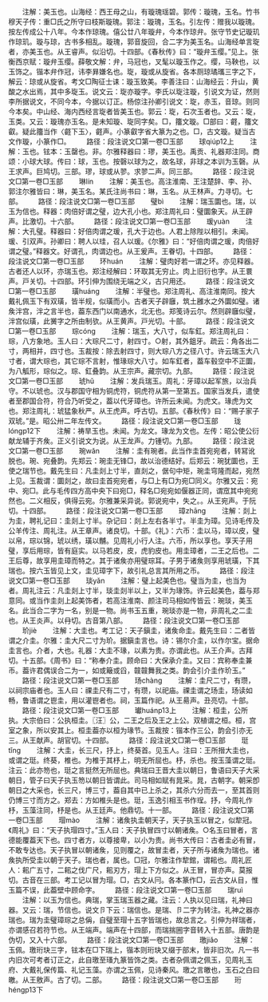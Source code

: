 <!-- { "loadSidebar": true } -->
　　注解：美玉也。山海经：西王母之山，有璇瑰瑶碧。郭传：璇瑰，玉名。竹书穆天子传：重□氏之所守曰枝斯璇瑰。郭注：璇瑰，玉名。引左传：赠我以璇瑰。按左传成公十八年。今本作琼瑰。僖公廿八年璇弁，今本作琼弁。张守节史记璇玑作琼玑。璇与琼，古书多相乱。璇瑰，郭音旋回，合二字为美玉名。山海经单言琁者，亦美玉也。从王睿声。似沿切。十四部。《春秋传》曰：“璇弁玉缨。”见上。张衡西京赋：璇弁玉缨。薛敬文解：弁，马冠也，叉髦以璇玉作之。缨，马鞅也，以玉饰之。锴本弁作冠，讳李昪嫌名也。琁，璇或从旋省。各本厕琼璚瓗三字之下，解云：琼或从旋省。考文□陶征士诔：璇玉致美。李善注曰：山海经云：升山，黄酸之水出焉，其中多琁玉。说文云：琁亦璇字。李氏以琁注璇，引说文为证，然则李所据说文，不同今本，今据以订正。杨倞注孙卿引说文：琁，赤玉，音琼。则同今本矣。中山经、海内西经言琁者皆美玉也。郭云：琁，石次玉者也。又云：琁，玉类。又云：璇瑰亦玉名。是未知璇、琁同字矣。□，籒文璇。□部曰：壡，籒文叡。疑此籒当作〈壡下玉〉，壡声。小篆叡字省大篆为之也。□，古文璇。疑当古文作璇，小篆作□。
　　路径：段注说文□第一卷□玉部
　　球qiúp12上
　　注解：玉也。铉本：玉罄也。非。尔雅释器曰：璆，美玉也。禹贡、礼器郑注同。商颂：小球大球。传曰：球，玉也。按磬以球为之，故名球，非球之本训为玉磬。从王求声。巨鸠切。三部。璆，球或从翏。求翏二声。同三部。
　　路径：段注说文□第一卷□玉部
　　琳lín
　　注解：美玉也。高注淮南、王注楚辞、李、孙、郭注尔雅皆曰：琳，美玉名。某氏注尚书曰：琳，玉名。从王林声。力寻切。七部。
　　路径：段注说文□第一卷□玉部
　　璧bì
　　注解：瑞玉圜也。瑞，以玉为信也。释器：肉倍好谓之璧，边大孔小也。郑注周礼曰：璧圜象天。从王辟声。比激切。十六部。
　　路径：段注说文□第一卷□玉部
　　瑗yuàn
　　注解：大孔璧。释器曰：好倍肉谓之瑗，孔大于边也。人君上除陛以相引。未闻。瑗、引双声。孙卿曰：聘人以珪，召人以瑗。《尔雅》曰：“好倍肉谓之瑗，肉倍好谓之璧。”释器文。好谓孔，肉谓边也。从王爰声。王眷切。十四部。
　　路径：段注说文□第一卷□玉部
　　环huán
　　注解：璧肉好若一谓之环。亦见释器。古者还人以环，亦瑞玉也。郑注经解曰：环取其无穷止。肉上旧衍也字。从王睘声。戸关切。十四部。环引伸为围绕无端之义，古只用还。
　　路径：段注说文□第一卷□玉部
　　璜huáng
　　注解：半璧也。郑注周礼、高注淮南同。按大戴礼佩玉下有双璜，皆半规，似璜而小。古者天子辟廱，筑土雝水之外圜如璧。诸矦泮宫，泮之言半也，葢东西门以南通水，北无也。郑笺诗云尔。然则辟廱似璧，泮宫似璜，此黉字之所由制欤。从王黄声。戸光切。十部。
　　路径：段注说文□第一卷□玉部
　　琮cóng
　　注解：瑞玉，大八寸，似车釭。郑注周礼曰：琮，八方象地。玉人曰：大琮尺二寸，射四寸。○射，其外鉏牙。疏云：角各出二寸，两相并，四寸也。玉裁按：除去射四寸，则大琮八方之径八寸。许云瑞玉大八寸者，谓大琮也，其它琮不言射，惟瑑琮大八寸。如车釭者，葢车毂空中不正圜，为八觚形，琮似之。琮、釭叠韵。从王宗声。藏宗切。九部。
　　路径：段注说文□第一卷□玉部
　　琥hǔ
　　注解：发兵瑞玉。周礼：牙璋以起军旅，以治兵守。不以琥也。汉与郡国守相为铜虎符，铜虎符从第一至第五。国家当发兵，遣使者至郡国合符，符合乃听受之，葢以代牙璋也。许所云未闻。为虎文。瑑虎为文也。郑注周礼：琥猛象秋严。从王虎声。呼古切。五部。《春秋传》曰：“赐子家子双琥。”是。昭公卅二年左传文。
　　路径：段注说文□第一卷□玉部
　　珑lóngp12下
　　注解：祷旱玉也。未闻。为龙文。瑑龙为文也。左传：昭公使公衍献龙辅于齐矦。正义引说文为说。从王龙声。力锺切。九部。
　　路径：段注说文□第一卷□玉部
　　琬wǎn
　　注解：圭有琬者。此当作圭首宛宛者，转冩讹脱也。琬、宛叠韵。先郑云：琬圭无锋□，故以治德结好。后郑云：琬犹圜也，王使之瑞节也。戴先生曰：凡圭剡上寸半，直剡之，倨句中矩，琬圭穹隆而起，宛然上见。玉裁谓：圜剡之，故曰圭首宛宛者，与□上有□为宛□同义。尔雅又云：宛中、宛□。此与毛传四方高中央下曰宛□，释名□宛宛如偃器正同，谓窊其中宛宛然也。二义相反，俱得云宛。尔雅兼采异说。郭说宛中，失之。。从王宛声。于阮切。十四部。
　　路径：段注说文□第一卷□玉部
　　璋zhāng
　　注解：剡上为圭，聘礼记曰：圭剡上寸半。杂记曰：剡上左右各半寸。半圭为璋。见诗毛传及公羊传注、周礼注。从王章声。诸良切。十部。《礼》：六币：圭以马，璋以皮，璧以帛，琮以锦，琥以绣，璜以黼。见周礼小行人注。六币，所以享也。享天子用璧，享后用琮，皆有庭实。以马若皮，皮，虎豹皮也。用圭璋者，二王之后也。二王后尊，故享用圭璋而特之。其于诸矦亦用璧琮耳。子男于诸矦则享用琥璜，下其瑞也。按六玉皆见上文，圭见璋字下，故引礼总言其所用之币。
　　路径：段注说文□第一卷□玉部
　　琰yǎn
　　注解：璧上起美色也。璧当为圭，也当为者。周礼注云：凡圭剡上寸半，琰圭剡半以上，又半为瑑饰。许云起美色，葢与郑意同。或当作圭剡上起美饰者，若高注淮南、颜注司马相如传皆云：琬琰，美玉名。此当合二字为一名，别是一物。尚书玉五重，琬琰亦是一物，非周礼之二圭也。从王炎声。以冄切。古音第八部。
　　路径：段注说文□第一卷□玉部
　　玠jiè
　　注解：大圭也。考工记：天子鎭圭，诸矦命圭。戴先生曰：二者皆谓之介圭。尔雅：圭大尺二寸为玠。据鎭圭言也。诗：锡尔介圭，以作尔宝。据命圭言也。介者，大也。礼器：大圭不瑑，以素为贵。亦谓此也。从王介声。古拜切。十五部。《周书》曰：“称奉介圭。顾命曰：大保承介圭。又曰：宾称奉圭兼币。葢许君偶误合二为一，如或簸或舀，竷竷舞我之类。韵会引介圭作玠玉。”
　　路径：段注说文□第一卷□玉部
　　玚chàng
　　注解：圭尺二寸，有瓒，以祠宗庙者也。玉人曰：祼圭尺有二寸，有瓒，以祀庙。祼圭谓之玚圭，玚读如畅，鲁语谓之鬯圭，用以灌鬯者也。祠，玉篇作祀。从王昜声。丑亮切。十部。
　　路径：段注说文□第一卷□玉部
　　瓛huánp13上
　　注解：桓圭，公所执。大宗伯曰：公执桓圭。〖汪〗公，二王之后及王之上公。双植谓之桓。桓，宫室之象，所以安其上。桓圭葢亦以桓为瑑节。玉裁按：锴本作三公，韵会引亦无三。从王献声。胡官切。十四部。
　　路径：段注说文□第一卷□玉部
　　珽tǐng
　　注解：大圭，长三尺，抒上，终葵首。见玉人。注曰：王所搢大圭也，或谓之珽。终葵，椎也。为椎于其杼上，明无所屈也。杼，杀也。按玉藻谓之珽。注云：此亦笏也，珽之言挺然无所屈也。典瑞曰王晋大圭以朝日，鲁语曰天子大采朝日，管子曰天子执玉笏以朝日皆谓此。司马相如赋有晁采。晁，古朝字。朝采卽朝日之大采也，长三尺，博三寸，葢自其中已上杀之，其杀六分而去一，至其首则仍博三寸而方之。郑去：方如椎头是也。珽，玉逸引相玉书作珵。抒，今周礼作杼，玉藻注同，杼是也。从王廷声。他鼎切。十一部。
　　路径：段注说文□第一卷□玉部
　　瑁mào
　　注解：诸矦执圭朝天子，天子执玉以冒之，似犂冠。《周礼》曰：“天子执瑁四寸。”玉人曰：天子执冒四寸以朝诸矦。○名玉曰冒者，言德能覆葢天下也。四寸者方，以尊接卑，以小为贵。尚书大传曰：古者圭必有冒，不敢专达也。天子执冒以朝诸矦，见则覆之，故冒圭者，天子所与诸矦为瑞也。诸矦执所受圭以朝于天子。瑞也者，属也。□冠，尔雅注作犂錧，谓耜也。周礼匠人：耜广五寸，二耜之伐广尺，耜刃方，瑁上下方似之。从王冒，冒亦声。莫报切。古音在三部。考工记以冒为瑁。□，古文从冃。各本篆作□，云古文从目，惟玉篇不误，此葢壁中顾命字。
　　路径：段注说文□第一卷□玉部
　　瑞ruì
　　注解：以玉为信也。典瑞，掌玉瑞玉器之藏。注云：人执以见曰瑞，礼神曰器。又云：瑞，节信也。说文卪下云：瑞信也。是瑞、卪二字为转注。礼神之器亦瑞也。瑞为圭璧璋琮之总偁，自璧至瑁十五字皆瑞也，故总言之。引伸为祥瑞者，亦谓感召若符节也。从王端声。端声在十四部，而瑞揣圌字音转入十五部。唐韵是伪切，又入十六部。
　　路径：段注说文□第一卷□玉部
　　璬jiǎo
　　注解：玉佩。璬珩玦三字，铉本在□下瑞上，锴本则珩玦又缀于部末，皆非旧次。凡一书内旧次可考者订正之，此自璬至瑵九篆皆饰之类。古者杂佩谓之佩玉，见周礼玉府、大戴礼保传篇、礼记玉藻。亦谓之玉佩，见诗秦风。璬之言皦也，玉石之白曰皦。从王敫声。古了切。二部。
　　路径：段注说文□第一卷□玉部
　　珩héngp13下
